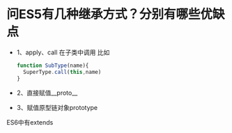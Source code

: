 # 问ES5有几种继承方式？分别有哪些优缺点

+ 1、apply、call 在子类中调用 比如 
  ```javascript
  function SubType(name){
    SuperType.call(this,name)
  }
  ```

+ 2、直接赋值__proto__

+ 3、赋值原型链对象prototype

ES6中有extends